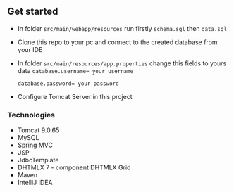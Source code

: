 ## Get started
* In folder `src/main/webapp/resources` run firstly `schema.sql` then `data.sql`
* Clone this repo to your pc and connect to the created database from your IDE
* In folder `src/main/resources/app.properties` change this fields to yours data
  `database.username= your username`

  `database.password= your password`
* Configure Tomcat Server in this project

### Technologies
- Tomcat 9.0.65
- MySQL
- Spring MVC
- JSP
- JdbcTemplate
- DHTMLX 7 - component DHTMLX Grid
- Maven
- IntelliJ IDEA